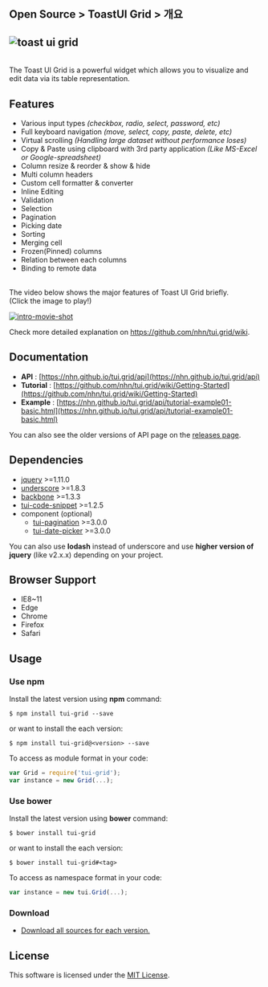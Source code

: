## Open Source > ToastUI Grid > 개요

## ![toast ui grid](https://cloud.githubusercontent.com/assets/12269489/13489851/a5ca2490-e16c-11e5-8d80-3bf6fe3b940d.png)
<br>
The Toast UI Grid is a powerful widget which allows you to visualize and edit data via its table representation.

## Features
* Various input types *(checkbox, radio, select, password, etc)*
* Full keyboard navigation *(move, select, copy, paste, delete, etc)*
* Virtual scrolling *(Handling large dataset without performance loses)*
* Copy & Paste using clipboard with 3rd party application *(Like MS-Excel or Google-spreadsheet)*
* Column resize & reorder & show & hide
* Multi column headers
* Custom cell formatter & converter
* Inline Editing
* Validation
* Selection
* Pagination
* Picking date
* Sorting
* Merging cell
* Frozen(Pinned) columns
* Relation between each columns
* Binding to remote data

<br>
The video below shows the major features of Toast UI Grid briefly.<br>
(Click the image to play!)

[![intro-movie-shot](http://static.toastoven.net/prod_toastuigrid/intro-movie-sshot.png)](https://www.youtube.com/watch?v=pyPlOFhexQk)

Check more detailed explanation on https://github.com/nhn/tui.grid/wiki.

## Documentation
* **API** : [https://nhn.github.io/tui.grid/api](https://nhn.github.io/tui.grid/api)
* **Tutorial** : [https://github.com/nhn/tui.grid/wiki/Getting-Started](https://github.com/nhn/tui.grid/wiki/Getting-Started)
* **Example** : [https://nhn.github.io/tui.grid/api/tutorial-example01-basic.html](https://nhn.github.io/tui.grid/api/tutorial-example01-basic.html)

You can also see the older versions of API page on the [releases page](https://github.com/nhn/tui.grid/releases).

## Dependencies
* [jquery](https://jquery.com/) >=1.11.0
* [underscore](http://underscorejs.org/) >=1.8.3
* [backbone](http://backbonejs.org/) >=1.3.3
* [tui-code-snippet](https://github.com/nhn/tui.code-snippet) >=1.2.5
* component (optional)
  - [tui-pagination](https://github.com/nhn/tui.pagination) >=3.0.0
  - [tui-date-picker](https://github.com/nhn/tui.date-picker) >=3.0.0

You can also use **lodash** instead of underscore and use **higher version of jquery** (like v2.x.x) depending on your project.

## Browser Support
* IE8~11
* Edge
* Chrome
* Firefox
* Safari

## Usage
### Use **npm**

Install the latest version using **npm** command:

```
$ npm install tui-grid --save
```

or want to install the each version:

```
$ npm install tui-grid@<version> --save
```

To access as module format in your code:

```javascript
var Grid = require('tui-grid');
var instance = new Grid(...);
```

### Use **bower**
Install the latest version using **bower** command:

```
$ bower install tui-grid
```

or want to install the each version:

```
$ bower install tui-grid#<tag>
```

To access as namespace format in your code:

```javascript
var instance = new tui.Grid(...);
```

### Download
* [Download all sources for each version.](https://github.com/nhn/tui.grid/releases)

## License
This software is licensed under the [MIT License](https://github.com/nhn/tui.grid/blob/master/LICENSE).
